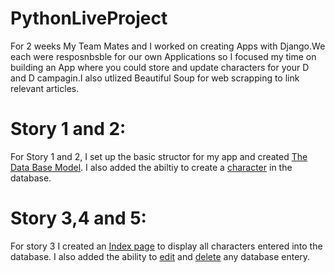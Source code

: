 # PythonLiveProject
For 2 weeks My Team Mates and I worked on creating  Apps with Django.We each were resposnbsble for our own Applications so I focused my time on building an App where you could store and update characters for your D and D campagin.I also utlized Beautiful Soup for web scrapping to link relevant articles.
# Story 1 and 2:
For Story 1 and 2, I set up the basic structor for my app and created [The Data Base Model](https://github.com/Driventobraise/PythonLiveProject/blob/main/DBmodel.png).
I also added the abiltiy to create a [character](https://github.com/Driventobraise/PythonLiveProject/blob/main/views1.png) in the database.
# Story 3,4 and 5:
For story 3 I created an [Index page](https://github.com/Driventobraise/PythonLiveProject/blob/main/index.png) to display all characters entered into the database.
I also added the ability to [edit](https://github.com/Driventobraise/PythonLiveProject/blob/main/editpage.png) and [delete](https://github.com/Driventobraise/PythonLiveProject/blob/main/views2.png) any database entery.
